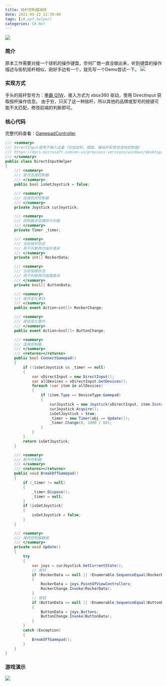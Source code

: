 ```yaml
---
title: 摇杆控制器捕获
date: 2021-05-22 22:30:00
tags: [c#,wpf,helper]
categories: C#.Net
---
```

<img src="https://sadness96.github.io/images/blog/csharp-DirectInput/QuanbaQ1Controller.png"/>

<!-- more -->
### 简介
原本工作需要对接一个球机的操作键盘，奈何厂商一直没做出来，听到键盘的操作描述与街机摇杆相似，刚好手边有一个，就先写一个Demo尝试一下。
<img src="https://sadness96.github.io/images/blog/csharp-DirectInput/722多光谱球机.jpg"/>

### 实现方式
手头的摇杆型号为：[拳霸 Q1W](http://www.qanba.com/ProductDetail/2059904.html)，接入方式为 xbox360 驱动，使用 DirectInput 获取摇杆操作信息。
由于穷，只买了这一种摇杆，所以其他的品牌或型号的按键可能不太匹配，修改前端的判断即可。

### 核心代码
完整代码查看：[GamepadController](https://github.com/Sadness96/GamepadController)
``` csharp
/// <summary>
/// DirectInput是用于输入设备（包括鼠标，键盘，操纵杆和其他游戏控制器）
/// https://docs.microsoft.com/en-us/previous-versions/windows/desktop/ee418273(v=vs.85)
/// </summary>
public class DirectInputHelper
{
    /// <summary>
    /// 是否连接控制器
    /// </summary>
    public bool isGetJoystick = false;

    /// <summary>
    /// 连接到的控制器
    /// </summary>
    private Joystick curJoystick;

    /// <summary>
    /// 控制器状态捕获计时器
    /// </summary>
    private Timer _timer;

    /// <summary>
    /// 当前摇杆状态
    /// 用于判断两次摇杆差异
    /// </summary>
    private int[] RockerData;

    /// <summary>
    /// 当前按键状态
    /// 用于判断两次按键差异
    /// </summary>
    private bool[] ButtonData;

    /// <summary>
    /// 摇杆变化事件
    /// </summary>
    public event Action<int[]> RockerChange;

    /// <summary>
    /// 按钮变化事件
    /// </summary>
    public event Action<bool[]> ButtonChange;

    /// <summary>
    /// 连接控制器
    /// </summary>
    /// <returns></returns>
    public bool ConnectGamepad()
    {
        if (!isGetJoystick && _timer == null)
        {
            var vDirectInput = new DirectInput();
            var allDevices = vDirectInput.GetDevices();
            foreach (var item in allDevices)
            {
                if (item.Type == DeviceType.Gamepad)
                {
                    curJoystick = new Joystick(vDirectInput, item.InstanceGuid);
                    curJoystick.Acquire();
                    isGetJoystick = true;
                    _timer = new Timer(obj => Update());
                    _timer.Change(0, 1000 / 60);
                }
            }
        }
        return isGetJoystick;
    }

    /// <summary>
    /// 断开控制器
    /// </summary>
    /// <returns></returns>
    public void BreakOffGamepad()
    {
        if (_timer != null)
        {
            _timer.Dispose();
            _timer = null;
        }
        if (isGetJoystick)
        {
            isGetJoystick = false;
        }
    }

    /// <summary>
    /// 捕获控制器数据
    /// </summary>
    private void Update()
    {
        try
        {
            var joys = curJoystick.GetCurrentState();
            // 摇杆
            if (RockerData == null || !Enumerable.SequenceEqual(RockerData, joys.PointOfViewControllers))
            {
                RockerData = joys.PointOfViewControllers;
                RockerChange.Invoke(RockerData);
            }
            // 按钮
            if (ButtonData == null || !Enumerable.SequenceEqual(ButtonData, joys.Buttons))
            {
                ButtonData = joys.Buttons;
                ButtonChange.Invoke(ButtonData);
            }
        }
        catch (Exception)
        {
            BreakOffGamepad();
        }
    }
}
```

### 游戏演示
<img src="https://sadness96.github.io/images/blog/csharp-DirectInput/MameRecord.gif"/>